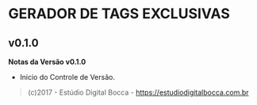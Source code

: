 # GERADOR DE TAGS EXCLUSIVAS #

## v0.1.0 ##

**Notas da Versão v0.1.0**

- Inicio do Controle de Versão.

>(c)2017 - Estúdio Digital Bocca - https://estudiodigitalbocca.com.br